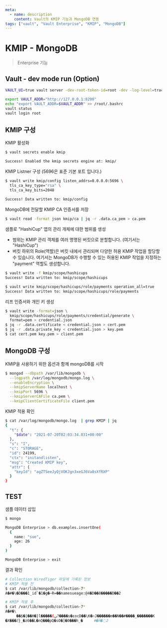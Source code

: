 ```yaml
---
meta:
  - name: description
    content: Vault의 KMIP 기능과 MongoDB 연동
tags: ["vault", "Vault Enterprise", "KMIP", "MongoDB"]
---
```


# KMIP - MongoDB
> Enterprise 기능

## Vault - dev mode run (Option)

```bash
VAULT_UI=true vault server -dev-root-token-id=root -dev -log-level=trace

export VAULT_ADDR="http://127.0.0.1:8200"
echo "export VAULT_ADDR=$VAULT_ADDR" >> /root/.bashrc
vault status
vault login root
```

## KMIP 구성
KMIP 활성화
```bash
$ vault secrets enable kmip

Success! Enabled the kmip secrets engine at: kmip/
```

KMIP Listner 구성 (5696은 표준 기본 포트 입니다.)
```bash
$ vault write kmip/config listen_addrs=0.0.0.0:5696 \
  tls_ca_key_type="rsa" \
  tls_ca_key_bits=2048
  
Success! Data written to: kmip/config
```

MongoDB에 전달할 KMIP CA 인증서를 저장
```bash
$ vault read -format json kmip/ca | jq -r .data.ca_pem > ca.pem
```

샘플로 "HashiCup" 앱의 관리 개체에 대한 범위를 생성
- 범위는 KMIP 관리 객체를 여러 명명된 버킷으로 분할합니다. (여기서는 "HashiCup")
- 버킷 하위의 Role(역할)은 버킷 내에서 관리되며 다양한 허용 KMIP 작업을 할당할 수 있습니다. 여기서는 MongoDB가 수행할 수 있는 허용된 KMIP 작업을 지정하는 "payment" 역할도 생성합니다.
```bash
$ vault write -f kmip/scope/hashicups
Success! Data written to: kmip/scope/hashicups

$ vault write kmip/scope/hashicups/role/payments operation_all=true
Success! Data written to: kmip/scope/hashicups/role/payments
```

리프 인증서와 개인 키 생성
```bash
$ vault write -format=json \
  kmip/scope/hashicups/role/payments/credential/generate \
  format=pem > credential.json
$ jq -r .data.certificate < credential.json > cert.pem
$ jq -r .data.private_key < credential.json > key.pem
$ cat cert.pem key.pem > client.pem
```

## MongoDB 구성
KMIP을 사용하기 위한 옵션과 함께 mongoDB를 시작
```bash
$ mongod --dbpath /var/lib/mongodb \
  --logpath /var/log/mongodb/mongo.log \
  --enableEncryption \
  --kmipServerName localhost \
  --kmipPort 5696 \
  --kmipServerCAFile ca.pem \
  --kmipClientCertificateFile client.pem
```

KMIP 적용 확인
```bash
$ cat /var/log/mongodb/mongo.log  | grep KMIP | jq
{
  "t": {
    "$date": "2021-07-20T02:03:34.031+00:00"
  },
  "s": "I",
  "c": "STORAGE",
  "id": 24199,
  "ctx": "initandlisten",
  "msg": "Created KMIP key",
  "attr": {
    "keyId": "agZTSeeJyQjVOKJgn3xeGJ6Va8sXfRXP"
  }
}
```

## TEST
샘플 데이터 삽입
```bash
$ mongo

MongoDB Enterprise > db.examples.insertOne(
  {
    name: "sue",
    age: 26
  }
)

MongoDB Enterprise > exit
```

결과 확인
```bash
# Collection WiredTiger 파일에 기록된 정보
# KMIP 적용 전
$ cat /var/lib/mongodb/collection-7*
A�#�\�D���1_id`�1�g�~R=��namesueage:@4�D��8�����D��2

# KMIP 적용 후
$ cat /var/lib/mongodb/collection-7*
A�#�\
     ��$�|��H�}l�����(ں?����s�ɛocD��\K�>J������m��N��#����_�������К
�X���ϩ}_�z6��L�nQ���pQ�sO�]�0���h_�     #�Ȟ�߳2
```